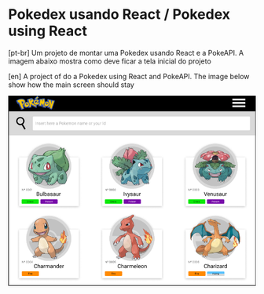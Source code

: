 # Pokedex usando React / Pokedex using React
[pt-br]
Um projeto de montar uma Pokedex usando React e a PokeAPI. A imagem abaixo mostra como deve ficar a tela inicial do projeto

[en]
A project of do a Pokedex using React and PokeAPI. The image below show how the main screen should stay

![A Figma Screenshot](figma-screenshot.png)

